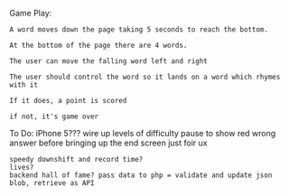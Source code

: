 Game Play:

    A word moves down the page taking 5 seconds to reach the bottom.

    At the bottom of the page there are 4 words.

    The user can move the falling word left and right

    The user should control the word so it lands on a word which rhymes with it

    If it does, a point is scored

    if not, it's game over

To Do:
    iPhone 5???
    wire up levels of difficulty
   pause to show red wrong answer before bringing up the end screen just foir ux

    speedy downshift and record time?
    lives?
    backend hall of fame? pass data to php = validate and update json blob, retrieve as API

